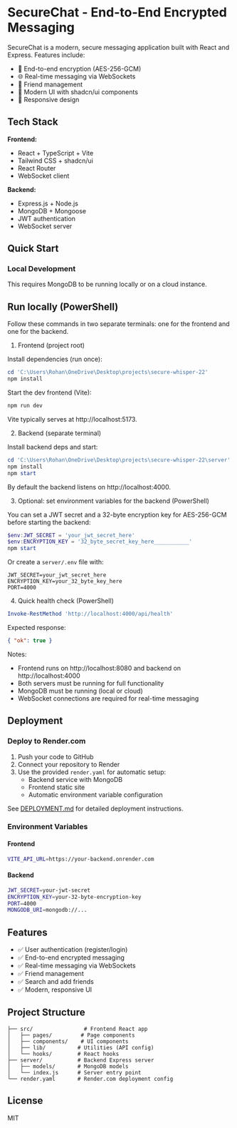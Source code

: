 

# SecureChat - End-to-End Encrypted Messaging

SecureChat is a modern, secure messaging application built with React and Express. Features include:
- 🔐 End-to-end encryption (AES-256-GCM)
- 🌐 Real-time messaging via WebSockets
- 👥 Friend management
- 🎨 Modern UI with shadcn/ui components
- 📱 Responsive design

## Tech Stack

**Frontend:**
- React + TypeScript + Vite
- Tailwind CSS + shadcn/ui
- React Router
- WebSocket client

**Backend:**
- Express.js + Node.js
- MongoDB + Mongoose
- JWT authentication
- WebSocket server

## Quick Start

### Local Development

This requires MongoDB to be running locally or on a cloud instance.

## Run locally (PowerShell)

Follow these commands in two separate terminals: one for the frontend and one for the backend.

1) Frontend (project root)

Install dependencies (run once):
```powershell
cd 'C:\Users\Rohan\OneDrive\Desktop\projects\secure-whisper-22'
npm install
```

Start the dev frontend (Vite):
```powershell
npm run dev
```

Vite typically serves at http://localhost:5173.

2) Backend (separate terminal)

Install backend deps and start:
```powershell
cd 'C:\Users\Rohan\OneDrive\Desktop\projects\secure-whisper-22\server'
npm install
npm start
```

By default the backend listens on http://localhost:4000.

3) Optional: set environment variables for the backend (PowerShell)

You can set a JWT secret and a 32-byte encryption key for AES-256-GCM before starting the backend:
```powershell
$env:JWT_SECRET = 'your_jwt_secret_here'
$env:ENCRYPTION_KEY = '32_byte_secret_key_here___________'
npm start
```

Or create a `server/.env` file with:
```
JWT_SECRET=your_jwt_secret_here
ENCRYPTION_KEY=your_32_byte_key_here
PORT=4000
```

4) Quick health check (PowerShell)
```powershell
Invoke-RestMethod 'http://localhost:4000/api/health'
```

Expected response:
```json
{ "ok": true }
```

Notes:
- Frontend runs on http://localhost:8080 and backend on http://localhost:4000
- Both servers must be running for full functionality
- MongoDB must be running (local or cloud)
- WebSocket connections are required for real-time messaging

## Deployment

### Deploy to Render.com

1. Push your code to GitHub
2. Connect your repository to Render
3. Use the provided `render.yaml` for automatic setup:
   - Backend service with MongoDB
   - Frontend static site
   - Automatic environment variable configuration

See [DEPLOYMENT.md](./DEPLOYMENT.md) for detailed deployment instructions.

### Environment Variables

#### Frontend
```bash
VITE_API_URL=https://your-backend.onrender.com
```

#### Backend
```bash
JWT_SECRET=your-jwt-secret
ENCRYPTION_KEY=your-32-byte-encryption-key
PORT=4000
MONGODB_URI=mongodb://...
```

## Features

- ✅ User authentication (register/login)
- ✅ End-to-end encrypted messaging
- ✅ Real-time messaging via WebSockets
- ✅ Friend management
- ✅ Search and add friends
- ✅ Modern, responsive UI

## Project Structure

```
├── src/                # Frontend React app
│   ├── pages/         # Page components
│   ├── components/    # UI components
│   ├── lib/          # Utilities (API config)
│   └── hooks/        # React hooks
├── server/           # Backend Express server
│   ├── models/       # MongoDB models
│   └── index.js      # Server entry point
└── render.yaml       # Render.com deployment config
```

## License

MIT
